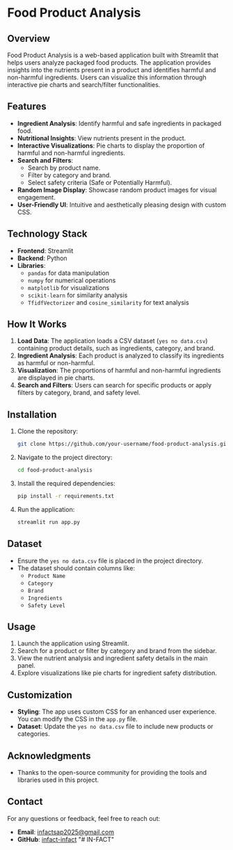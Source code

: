 # Food Product Analysis

## Overview
Food Product Analysis is a web-based application built with Streamlit that helps users analyze packaged food products. The application provides insights into the nutrients present in a product and identifies harmful and non-harmful ingredients. Users can visualize this information through interactive pie charts and search/filter functionalities.

## Features
- **Ingredient Analysis**: Identify harmful and safe ingredients in packaged food.
- **Nutritional Insights**: View nutrients present in the product.
- **Interactive Visualizations**: Pie charts to display the proportion of harmful and non-harmful ingredients.
- **Search and Filters**:
  - Search by product name.
  - Filter by category and brand.
  - Select safety criteria (Safe or Potentially Harmful).
- **Random Image Display**: Showcase random product images for visual engagement.
- **User-Friendly UI**: Intuitive and aesthetically pleasing design with custom CSS.

## Technology Stack
- **Frontend**: Streamlit
- **Backend**: Python
- **Libraries**:
  - `pandas` for data manipulation
  - `numpy` for numerical operations
  - `matplotlib` for visualizations
  - `scikit-learn` for similarity analysis
  - `TfidfVectorizer` and `cosine_similarity` for text analysis

## How It Works
1. **Load Data**: The application loads a CSV dataset (`yes no data.csv`) containing product details, such as ingredients, category, and brand.
2. **Ingredient Analysis**: Each product is analyzed to classify its ingredients as harmful or non-harmful.
3. **Visualization**: The proportions of harmful and non-harmful ingredients are displayed in pie charts.
4. **Search and Filters**: Users can search for specific products or apply filters by category, brand, and safety level.

## Installation

1. Clone the repository:
    ```bash
    git clone https://github.com/your-username/food-product-analysis.git
    ```
2. Navigate to the project directory:
    ```bash
    cd food-product-analysis
    ```
3. Install the required dependencies:
    ```bash
    pip install -r requirements.txt
    ```
4. Run the application:
    ```bash
    streamlit run app.py
    ```

## Dataset
- Ensure the `yes no data.csv` file is placed in the project directory.
- The dataset should contain columns like:
  - `Product Name`
  - `Category`
  - `Brand`
  - `Ingredients`
  - `Safety Level`

## Usage
1. Launch the application using Streamlit.
2. Search for a product or filter by category and brand from the sidebar.
3. View the nutrient analysis and ingredient safety details in the main panel.
4. Explore visualizations like pie charts for ingredient safety distribution.

## Customization
- **Styling**: The app uses custom CSS for an enhanced user experience. You can modify the CSS in the `app.py` file.
- **Dataset**: Update the `yes no data.csv` file to include new products or categories.

## Acknowledgments
- Thanks to the open-source community for providing the tools and libraries used in this project.


## Contact
For any questions or feedback, feel free to reach out:
- **Email**: infactsap2025@gmail.com
- **GitHub**: [infact-infact](https://github.com/infact-innfact)
"# IN-FACT" 
